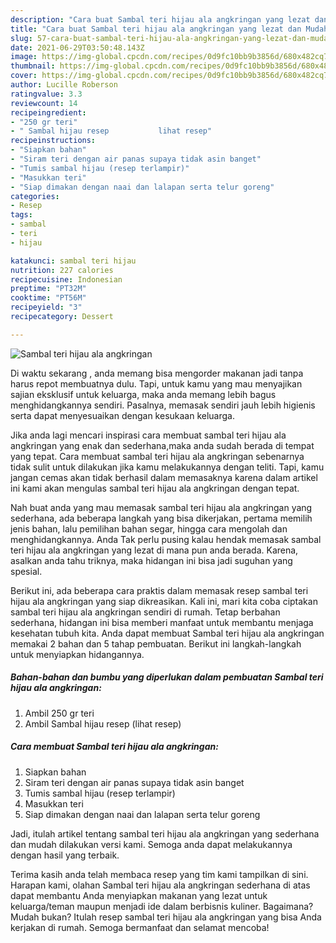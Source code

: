 ```yaml
---
description: "Cara buat Sambal teri hijau ala angkringan yang lezat dan Mudah Dibuat"
title: "Cara buat Sambal teri hijau ala angkringan yang lezat dan Mudah Dibuat"
slug: 57-cara-buat-sambal-teri-hijau-ala-angkringan-yang-lezat-dan-mudah-dibuat
date: 2021-06-29T03:50:48.143Z
image: https://img-global.cpcdn.com/recipes/0d9fc10bb9b3856d/680x482cq70/sambal-teri-hijau-ala-angkringan-foto-resep-utama.jpg
thumbnail: https://img-global.cpcdn.com/recipes/0d9fc10bb9b3856d/680x482cq70/sambal-teri-hijau-ala-angkringan-foto-resep-utama.jpg
cover: https://img-global.cpcdn.com/recipes/0d9fc10bb9b3856d/680x482cq70/sambal-teri-hijau-ala-angkringan-foto-resep-utama.jpg
author: Lucille Roberson
ratingvalue: 3.3
reviewcount: 14
recipeingredient:
- "250 gr teri"
- " Sambal hijau resep           lihat resep"
recipeinstructions:
- "Siapkan bahan"
- "Siram teri dengan air panas supaya tidak asin banget"
- "Tumis sambal hijau (resep terlampir)"
- "Masukkan teri"
- "Siap dimakan dengan naai dan lalapan serta telur goreng"
categories:
- Resep
tags:
- sambal
- teri
- hijau

katakunci: sambal teri hijau 
nutrition: 227 calories
recipecuisine: Indonesian
preptime: "PT32M"
cooktime: "PT56M"
recipeyield: "3"
recipecategory: Dessert

---
```



![Sambal teri hijau ala angkringan](https://img-global.cpcdn.com/recipes/0d9fc10bb9b3856d/680x482cq70/sambal-teri-hijau-ala-angkringan-foto-resep-utama.jpg)

Di waktu  sekarang , anda memang bisa mengorder makanan jadi tanpa harus repot membuatnya dulu. Tapi, untuk kamu yang mau menyajikan sajian eksklusif untuk keluarga, maka anda memang lebih bagus menghidangkannya sendiri. Pasalnya, memasak sendiri jauh lebih higienis serta dapat menyesuaikan dengan kesukaan keluarga.

Jika anda lagi mencari inspirasi cara membuat sambal teri hijau ala angkringan yang enak dan sederhana,maka anda sudah berada di tempat yang tepat. Cara membuat sambal teri hijau ala angkringan  sebenarnya tidak sulit untuk dilakukan jika kamu melakukannya dengan teliti. Tapi, kamu jangan cemas akan tidak berhasil dalam memasaknya 
karena dalam artikel ini kami akan mengulas sambal teri hijau ala angkringan dengan tepat.  



Nah buat anda yang mau memasak sambal teri hijau ala angkringan yang sederhana, ada beberapa langkah yang bisa dikerjakan, pertama memilih jenis bahan, lalu pemilihan bahan segar, hingga cara mengolah dan menghidangkannya. Anda Tak perlu pusing kalau hendak memasak sambal teri hijau ala angkringan yang lezat di mana pun anda berada. Karena, asalkan anda  tahu triknya, maka hidangan ini bisa jadi suguhan yang spesial.

Berikut ini, ada beberapa cara praktis  dalam memasak resep sambal teri hijau ala angkringan yang siap dikreasikan. Kali ini, mari kita coba ciptakan sambal teri hijau ala angkringan sendiri di rumah. Tetap berbahan sederhana, hidangan ini bisa memberi manfaat untuk membantu menjaga kesehatan tubuh kita. Anda dapat membuat Sambal teri hijau ala angkringan memakai 2 bahan dan 5 tahap pembuatan. Berikut ini langkah-langkah untuk menyiapkan hidangannya.

<!--inarticleads1-->

##### Bahan-bahan dan bumbu yang diperlukan dalam pembuatan Sambal teri hijau ala angkringan:

1. Ambil 250 gr teri
1. Ambil  Sambal hijau resep           (lihat resep)




<!--inarticleads2-->

##### Cara membuat Sambal teri hijau ala angkringan:

1. Siapkan bahan
1. Siram teri dengan air panas supaya tidak asin banget
1. Tumis sambal hijau (resep terlampir)
1. Masukkan teri
1. Siap dimakan dengan naai dan lalapan serta telur goreng




Jadi, itulah artikel tentang  sambal teri hijau ala angkringan  yang sederhana dan mudah dilakukan versi kami. Semoga anda dapat melakukannya dengan hasil yang terbaik. 

Terima kasih anda telah membaca resep yang tim kami tampilkan di sini. Harapan kami, olahan  Sambal teri hijau ala angkringan sederhana di atas dapat membantu Anda menyiapkan makanan yang lezat untuk keluarga/teman maupun menjadi ide dalam berbisnis kuliner. Bagaimana? Mudah bukan? Itulah resep sambal teri hijau ala angkringan yang bisa Anda kerjakan di rumah. Semoga bermanfaat dan selamat mencoba!

